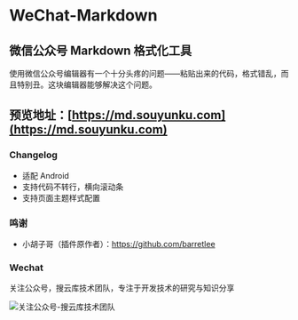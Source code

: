 # WeChat-Markdown

##  微信公众号 Markdown 格式化工具

使用微信公众号编辑器有一个十分头疼的问题——粘贴出来的代码，格式错乱，而且特别丑。这块编辑器能够解决这个问题。

## 预览地址：[https://md.souyunku.com](https://md.souyunku.com)

### Changelog

- 适配 Android
- 支持代码不转行，横向滚动条
- 支持页面主题样式配置

### 鸣谢

- 小胡子哥（插件原作者）：<https://github.com/barretlee>

### Wechat

关注公众号，搜云库技术团队，专注于开发技术的研究与知识分享
 
![关注公众号-搜云库技术团队](https://www.souyunku.com/images/souyunku.png "搜云库技术团队")
